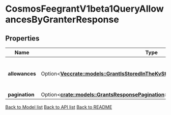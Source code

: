 # CosmosFeegrantV1beta1QueryAllowancesByGranterResponse

## Properties

| Name           | Type                                                                                                                                                               | Description                                      | Notes      |
| -------------- | ------------------------------------------------------------------------------------------------------------------------------------------------------------------ | ------------------------------------------------ | ---------- |
| **allowances** | Option<[**Vec<crate::models::GrantIsStoredInTheKvStoreToRecordAGrantWithFullContext1>**](Grant_is_stored_in_the_KVStore_to_record_a_grant_with_full_context_1.md)> | allowances that have been issued by the granter. | [optional] |
| **pagination** | Option<[**crate::models::GrantsResponsePagination**](Grants_response_pagination.md)>                                                                           |                                                  | [optional] |

[Back to Model list](../README.md#documentation-for-models) [Back to API list](../README.md#documentation-for-api-endpoints) [Back to README](../README.md)
